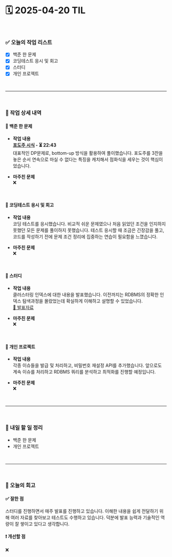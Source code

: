 # 🗓️ 2025-04-20 TIL

<br>

### ✅ 오늘의 작업 리스트  
- [x] 백준 한 문제
- [x] 코딩테스트 응시 및 회고
- [x] 스터디
- [x] 개인 프로젝트

<br>

---

<br>

### 📌 작업 상세 내역  

#### 🔹 백준 한 문제
- **작업 내용**<br>
**[포도주 시식](https://www.acmicpc.net/problem/2156) - ⏳ 22:43**<br>
대표적인 DP문제로, bottom-up 방식을 활용하여 풀이했습니다. 포도주를 3잔을 놓은 순서 연속으로 마실 수 없다는 특징을 캐치해서 점화식을 세우는 것이 핵심이었습니다.

- **마주친 문제**<br>
❌

<br>

#### 🔹 코딩테스트 응시 및 회고
- **작업 내용**<br>
코딩 테스트를 응시했습니다. 비교적 쉬운 문제였으나 처음 읽었던 조건을 인지하지 못했던 모든 문제를 풀이하지 못했습니다. 테스트 응시할 때 조금은 긴장감을 풀고, 코드를 작성하기 전에 문제 조건 정리에 집중하는 연습이 필요함을 느꼈습니다.

- **마주친 문제**<br>
❌

<br>

#### 🔹 스터디
- **작업 내용**<br>
클러스터링 인덱스에 대한 내용을 발표했습니다. 이전까지는 RDBMS의 정확한 인덱스 탐색과정을 몰랐었는데 확실하게 이해하고 설명할 수 있었습니다.<br>
[🔗 발표자료](https://bronze-humerus-068.notion.site/1d2207dd9eb880a1b671d5f78e7c14b1?pvs=4) 

- **마주친 문제**<br>
❌

<br>

#### 🔹 개인 프로젝트
- **작업 내용**<br>
각종 이슈들을 발급 및 처리하고, 비밀번호 재설정 API를 추가했습니다. 앞으로도 계속 이슈를 처리하고 RDBMS 쿼리를 분석하고 최적화를 진행할 예정입니다.

- **마주친 문제**<br>
❌

<br>

---

<br>

### 🚀 내일 할 일 정리  

- 백준 한 문제  
- 개인 프로젝트

<br>

---

<br>

### 🧐 오늘의 회고  

#### ✅ 잘한 점
스터디를 진행하면서 매주 발표를 진행하고 있습니다. 이해한 내용을 쉽게 전달하기 위해 여러 자료를 찾아보고 테스트도 수행하고 있습니다. 덕분에 발표 능력과 기술적인 역량이 잘 쌓이고 있다고 생각합니다.

#### ❗ 개선할 점
❌


<br><br><br>